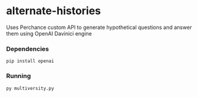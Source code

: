 # alternate-histories
Uses Perchance custom API to generate hypothetical questions and answer them using OpenAI Davinici engine


### Dependencies

```
pip install openai
```

### Running

```
py multiversity.py
```
